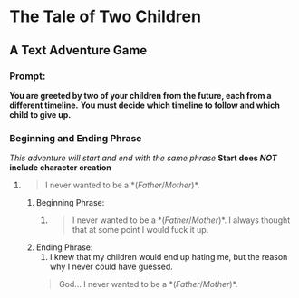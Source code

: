 # The Tale of Two Children
## A Text Adventure Game

### Prompt:
**You are greeted by two of your children from the future, each from a different timeline.**
**You must decide which timeline to follow and which child to give up.**

### Beginning and Ending Phrase
*This adventure will start and end with the same phrase*
**Start does *NOT* include character creation**
1. > I never wanted to be a \*(*Father*/*Mother*)\*.
    1. Beginning Phrase:
        1. > I never wanted to be a \*(*Father*/*Mother*)\*.
        I always thought that at some point I would fuck it up.
    1. Ending Phrase:
        1. I knew that my children would end up hating me, but the reason why I never could have guessed.
        > God… I never wanted to be a \*(*Father*/*Mother*)\*.
